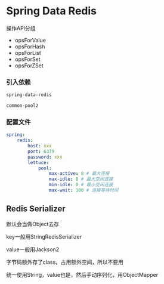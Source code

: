 # Spring Data Redis





操作API分组

- opsForValue
- opsForHash
- opsForList
- opsForSet
- opsForZSet



### 引入依赖

```xml
spring-data-redis

common-pool2
```



### 配置文件

```yaml
spring:
	redis:
		host: xxx
		port: 6379
		password: xxx
		lettuce:
			pool: 
				max-active: 8 # 最大连接
				max-idle: 8 # 最大空闲连接
				min-idle: 0 # 最小空闲连接
				max-wait: 100 # 连接等待时间
```



## Redis Serializer

默认会当做Object去存



key一般用StringRedisSerializer

value一般用Jackson2



字节码额外存了class，占用额外空间，所以不要用

统一使用String，value也是，然后手动序列化，用ObjectMapper